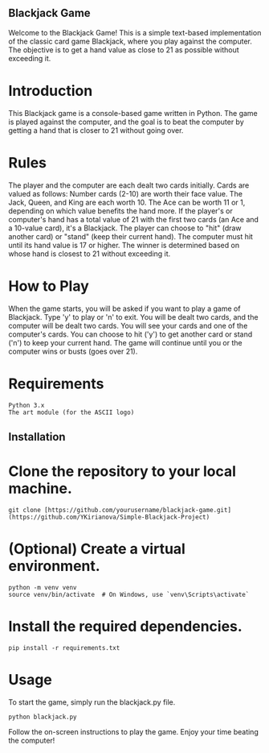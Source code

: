 ## Blackjack Game
Welcome to the Blackjack Game! This is a simple text-based implementation of the classic card game Blackjack, where you play against the computer. The objective is to get a hand value as close to 21 as possible without exceeding it.

# Introduction
This Blackjack game is a console-based game written in Python. The game is played against the computer, and the goal is to beat the computer by getting a hand that is closer to 21 without going over.

# Rules
The player and the computer are each dealt two cards initially.
Cards are valued as follows:
Number cards (2-10) are worth their face value.
The Jack, Queen, and King are each worth 10.
The Ace can be worth 11 or 1, depending on which value benefits the hand more.
If the player's or computer's hand has a total value of 21 with the first two cards (an Ace and a 10-value card), it's a Blackjack.
The player can choose to "hit" (draw another card) or "stand" (keep their current hand).
The computer must hit until its hand value is 17 or higher.
The winner is determined based on whose hand is closest to 21 without exceeding it.

# How to Play
When the game starts, you will be asked if you want to play a game of Blackjack. Type 'y' to play or 'n' to exit.
You will be dealt two cards, and the computer will be dealt two cards.
You will see your cards and one of the computer's cards.
You can choose to hit ('y') to get another card or stand ('n') to keep your current hand.
The game will continue until you or the computer wins or busts (goes over 21).

# Requirements

    Python 3.x
    The art module (for the ASCII logo)

## Installation
# Clone the repository to your local machine.

    git clone [https://github.com/yourusername/blackjack-game.git](https://github.com/YKirianova/Simple-Blackjack-Project)

# (Optional) Create a virtual environment.

    python -m venv venv
    source venv/bin/activate  # On Windows, use `venv\Scripts\activate`

# Install the required dependencies.

    pip install -r requirements.txt

# Usage

To start the game, simply run the blackjack.py file.

    python blackjack.py

Follow the on-screen instructions to play the game. Enjoy your time beating the computer!

